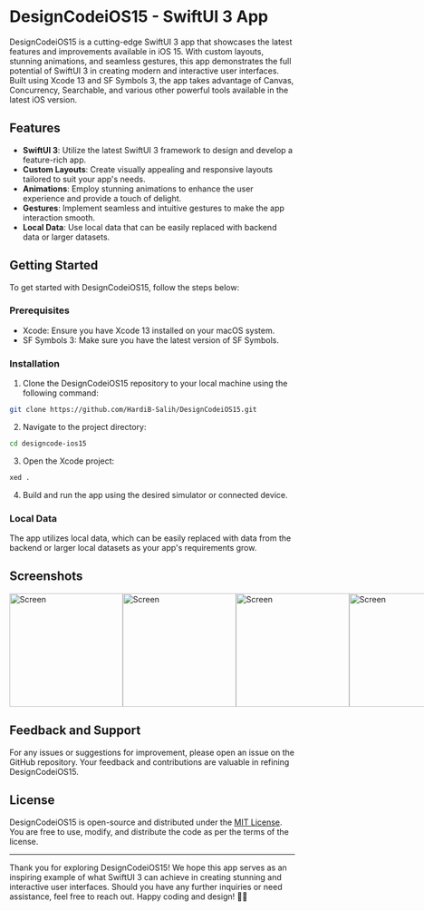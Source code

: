 # DesignCodeiOS15 - SwiftUI 3 App

DesignCodeiOS15 is a cutting-edge SwiftUI 3 app that showcases the latest features and improvements available in iOS 15. With custom layouts, stunning animations, and seamless gestures, this app demonstrates the full potential of SwiftUI 3 in creating modern and interactive user interfaces. Built using Xcode 13 and SF Symbols 3, the app takes advantage of Canvas, Concurrency, Searchable, and various other powerful tools available in the latest iOS version.

## Features

- **SwiftUI 3**: Utilize the latest SwiftUI 3 framework to design and develop a feature-rich app.
- **Custom Layouts**: Create visually appealing and responsive layouts tailored to suit your app's needs.
- **Animations**: Employ stunning animations to enhance the user experience and provide a touch of delight.
- **Gestures**: Implement seamless and intuitive gestures to make the app interaction smooth.
- **Local Data**: Use local data that can be easily replaced with backend data or larger datasets.

## Getting Started

To get started with DesignCodeiOS15, follow the steps below:

### Prerequisites

- Xcode: Ensure you have Xcode 13 installed on your macOS system.
- SF Symbols 3: Make sure you have the latest version of SF Symbols.

### Installation

1. Clone the DesignCodeiOS15 repository to your local machine using the following command:

```bash
git clone https://github.com/HardiB-Salih/DesignCodeiOS15.git
```

2. Navigate to the project directory:

```bash
cd designcode-ios15
```

3. Open the Xcode project:

```bash
xed .
```

4. Build and run the app using the desired simulator or connected device.

### Local Data

The app utilizes local data, which can be easily replaced with data from the backend or larger local datasets as your app's requirements grow.

## Screenshots
<div style="display: flex; justify-content: space-between;">
  <img src="https://filedn.com/lgYM5v25LH64Wknu6KIrjpj/Client%20Project/Innovative%20Candor/GitHub/DesignCodeiOS15/1.png" alt="Screen" width="200">
  <img src="https://filedn.com/lgYM5v25LH64Wknu6KIrjpj/Client%20Project/Innovative%20Candor/GitHub/DesignCodeiOS15/2.png" alt="Screen" width="200">
  <img src="https://filedn.com/lgYM5v25LH64Wknu6KIrjpj/Client%20Project/Innovative%20Candor/GitHub/DesignCodeiOS15/3.png" alt="Screen" width="200">
  <img src="https://filedn.com/lgYM5v25LH64Wknu6KIrjpj/Client%20Project/Innovative%20Candor/GitHub/DesignCodeiOS15/4.png" alt="Screen" width="200">
  <img src="https://filedn.com/lgYM5v25LH64Wknu6KIrjpj/Client%20Project/Innovative%20Candor/GitHub/DesignCodeiOS15/5.png" alt="Screen" width="200">

</div>

## Feedback and Support

For any issues or suggestions for improvement, please open an issue on the GitHub repository. Your feedback and contributions are valuable in refining DesignCodeiOS15.

## License

DesignCodeiOS15 is open-source and distributed under the [MIT License](https://designcode.io/mit_license/). You are free to use, modify, and distribute the code as per the terms of the license.

---

Thank you for exploring DesignCodeiOS15! We hope this app serves as an inspiring example of what SwiftUI 3 can achieve in creating stunning and interactive user interfaces. Should you have any further inquiries or need assistance, feel free to reach out. Happy coding and design! 🚀🎨
